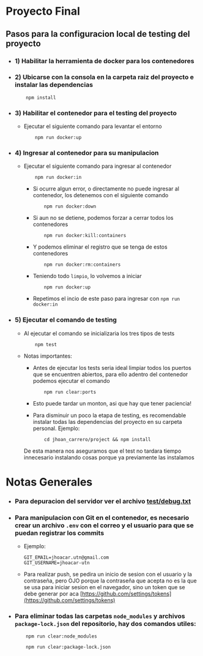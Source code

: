 # Proyecto Final

## Pasos para la configuracion local de testing del proyecto

* ### 1) Habilitar la herramienta de docker para los contenedores
* ### 2) Ubicarse con la consola en la carpeta raiz del proyecto e instalar las dependencias

    ```
        npm install
    ```
    
* ### 3) Habilitar el contenedor para el testing del proyecto
    * Ejecutar el siguiente comando para levantar el entorno
    
        ```
            npm run docker:up
        ```

* ### 4) Ingresar al contenedor para su manipulacion
    * Ejecutar el siguiente comando para ingresar al contenedor

        ```
            npm run docker:in
        ```

        * Si ocurre algun error, o directamente no puede ingresar al contenedor, los detenemos con el siguiente comando

            ```
                npm run docker:down
            ```

        * Si aun no se detiene, podemos forzar a cerrar todos los contenedores

            ```
                npm run docker:kill:containers
            ```

        * Y podemos eliminar el registro que se tenga de estos contenedores

            ```
                npm run docker:rm:containers
            ```

        * Teniendo todo `limpio`, lo volvemos a iniciar

            ```
                npm run docker:up
            ```

        * Repetimos el incio de este paso para ingresar con `npm run docker:in`

* ### 5) Ejecutar el comando de testing
    * Al ejecutar el comando se inicializaria los tres tipos de tests
        
        ```
            npm test
        ```
    
    * Notas importantes: 
        * Antes de ejecutar los tests seria ideal limpiar todos los puertos que se encuentren abiertos, para ello adentro del contenedor podemos ejecutar el comando
            
            ```
                npm run clear:ports
            ```

        * Esto puede tardar un monton, asi que hay que tener paciencia!
        * Para disminuir un poco la etapa de testing, es recomendable
        instalar todas las dependencias del proyecto en su carpeta personal. Ejemplo:

            ```
                cd jhoan_carrero/project && npm install
            ```
        
        De esta manera nos aseguramos que el test no tardara tiempo innecesario instalando cosas porque ya previamente las instalamos

# Notas Generales

* ### Para depuracion del servidor ver el archivo [test/debug.txt](test/debug.txt)

* ### Para manipulacion con Git en el contenedor, es necesario crear un archivo `.env` con el correo y el usuario para que se puedan registrar los commits
    
    * Ejemplo: 
    
        ```
        GIT_EMAIL=jhoacar.utn@gmail.com
        GIT_USERNAME=jhoacar-utn
        ```
    
    * Para realizar push, se pedira un inicio de sesion con el usuario y la contraseña, pero OJO porque la contraseña que acepta no es la que se usa para iniciar sesion en el navegador, sino un token que se debe generar por aca [https://github.com/settings/tokens](https://github.com/settings/tokens)

* ### Para eliminar todas las carpetas `node_modules` y archivos `package-lock.json` del repositorio, hay dos comandos utiles:

    ```
        npm run clear:node_modules
    ```

    ```
        npm run clear:package-lock.json
    ```


